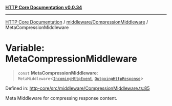 [**HTTP Core Documentation v0.0.34**](../../../README.md)

***

[HTTP Core Documentation](../../../modules.md) / [middleware/CompressionMiddleware](../README.md) / MetaCompressionMiddleware

# Variable: MetaCompressionMiddleware

> `const` **MetaCompressionMiddleware**: `MetaMiddleware`\<[`IncomingHttpEvent`](../../../IncomingHttpEvent/classes/IncomingHttpEvent.md), [`OutgoingHttpResponse`](../../../OutgoingHttpResponse/classes/OutgoingHttpResponse.md)\>

Defined in: [http-core/src/middleware/CompressionMiddleware.ts:85](https://github.com/stonemjs/http-core/blob/6ce19e93bd5f8b28975217f6c01558c07c7c03c7/src/middleware/CompressionMiddleware.ts#L85)

Meta Middleware for compressing response content.
